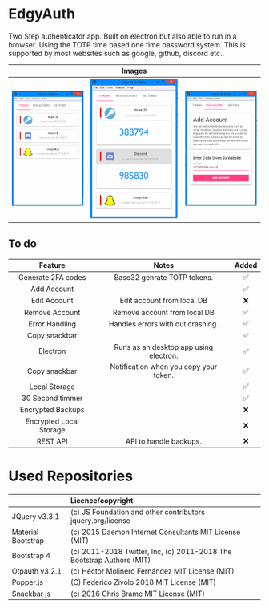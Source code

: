
# EdgyAuth

Two Step authenticator app.  Built on electron but also able to run in a browser.  Using the TOTP time based one time password system.  This is supported by most websites such as google, github, discord etc..



|                |    Images       |    |
|:---------------------:|:---------------:|:-------:|
| ![Image](screenshots/homepage.PNG) | ![Image](screenshots/homepage-tokens.PNG) | ![Image](screenshots/addaccount.PNG) |

## To do

| Feature               | Notes          | Added   |
|:---------------------:|:---------------:|:-------:|
| Generate 2FA codes    |Base32 genrate TOTP tokens.| ✅       |
| Add Account           || ✅       |
| Edit Account          |Edit account from local DB| ❌       |
| Remove Account        |Remove account from local DB| ✅       |
| Error Handling        |Handles errors with out crashing.| ✅       |
| Copy snackbar         || ✅       |
| Electron              |Runs as an desktop app using electron.| ✅       |
| Copy snackbar         |Notification when you copy your token.| ✅       |
| Local Storage         || ✅       |
| 30 Second timmer      || ✅       |
| Encrypted Backups      || ❌       |
| Encrypted Local Storage      || ❌       |
| REST API      |API to handle backups.| ❌       |

# Used Repositories

|  |  Licence/copyright |
|:----|:----------|
|JQuery v3.3.1| (c) JS Foundation and other contributors jquery.org/license|
|Material Bootstrap| (c) 2015 Daemon Internet Consultants MIT License (MIT)|
|Bootstrap 4| (c) 2011-2018 Twitter, Inc, (c) 2011-2018 The Bootstrap Authors (MIT)|
| Otpauth v3.2.1| (c) Héctor Molinero Fernández MIT License (MIT)|
| Popper.js |(C) Federico Zivolo 2018 MIT License (MIT)|
| Snackbar js |(c) 2016 Chris Brame MIT License (MIT)|